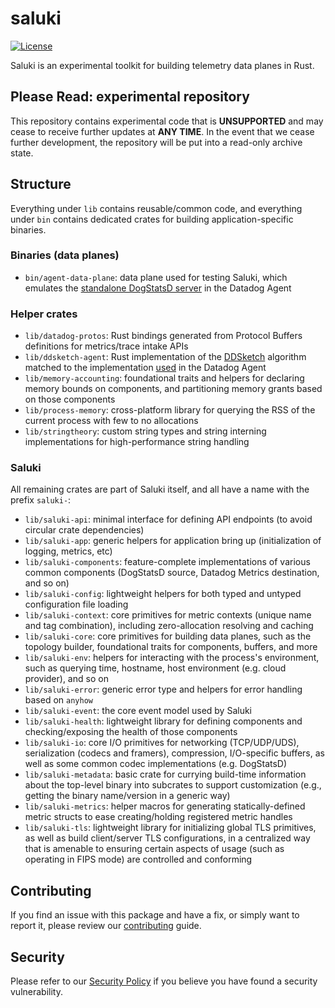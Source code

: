 # saluki
[![License](https://img.shields.io/badge/license-Apache--2.0-blue)](https://github.com/DataDog/datadog-agent/blob/master/LICENSE)

Saluki is an experimental toolkit for building telemetry data planes in Rust.

## Please Read: experimental repository

This repository contains experimental code that is **UNSUPPORTED** and may cease to receive further updates at **ANY TIME**.
In the event that we cease further development, the repository will be put into a read-only archive state.

## Structure

Everything under `lib` contains reusable/common code, and everything under `bin` contains dedicated crates for building
application-specific binaries.

### Binaries (data planes)

- `bin/agent-data-plane`: data plane used for testing Saluki, which emulates the [standalone DogStatsD server][standalone-dsd]
  in the Datadog Agent

### Helper crates

- `lib/datadog-protos`: Rust bindings generated from Protocol Buffers definitions for metrics/trace intake APIs
- `lib/ddsketch-agent`: Rust implementation of the [DDSketch][ddsketch] algorithm matched to the implementation
  [used][ddsketch-agent] in the Datadog Agent
- `lib/memory-accounting`: foundational traits and helpers for declaring memory bounds on components, and partitioning
  memory grants based on those components
- `lib/process-memory`: cross-platform library for querying the RSS of the current process with few to no allocations
- `lib/stringtheory`: custom string types and string interning implementations for high-performance string handling

### Saluki

All remaining crates are part of Saluki itself, and all have a name with the prefix `saluki-`:

- `lib/saluki-api`: minimal interface for defining API endpoints (to avoid circular crate dependencies)
- `lib/saluki-app`: generic helpers for application bring up (initialization of logging, metrics, etc)
- `lib/saluki-components`: feature-complete implementations of various common components (DogStatsD source, Datadog
  Metrics destination, and so on)
- `lib/saluki-config`: lightweight helpers for both typed and untyped configuration file loading
- `lib/saluki-context`: core primitives for metric contexts (unique name and tag combination), including zero-allocation
  resolving and caching
- `lib/saluki-core`: core primitives for building data planes, such as the topology builder, foundational traits for
  components, buffers, and more
- `lib/saluki-env`: helpers for interacting with the process's environment, such as querying time, hostname, host
  environment (e.g. cloud provider), and so on
- `lib/saluki-error`: generic error type and helpers for error handling based on `anyhow`
- `lib/saluki-event`: the core event model used by Saluki
- `lib/saluki-health`: lightweight library for defining components and checking/exposing the health of those components
- `lib/saluki-io`: core I/O primitives for networking (TCP/UDP/UDS), serialization (codecs and framers), compression,
  I/O-specific buffers, as well as some common codec implementations (e.g. DogStatsD)
- `lib/saluki-metadata`: basic crate for currying build-time information about the top-level binary into subcrates to
  support customization (e.g., getting the binary name/version in a generic way)
- `lib/saluki-metrics`: helper macros for generating statically-defined metric structs to ease creating/holding
  registered metric handles
- `lib/saluki-tls`: lightweight library for initializing global TLS primitives, as well as build client/server TLS
  configurations, in a centralized way that is amenable to ensuring certain aspects of usage (such as operating in
  FIPS mode) are controlled and conforming

## Contributing

If you find an issue with this package and have a fix, or simply want to report it, please review our
[contributing][contributing] guide.

## Security

Please refer to our [Security Policy][security-policy] if you believe you have found a security vulnerability.

[standalone-dsd]: https://github.com/DataDog/datadog-agent/tree/main/cmd/dogstatsd
[ddsketch]: https://www.vldb.org/pvldb/vol12/p2195-masson.pdf
[ddsketch-agent]: https://github.com/DataDog/opentelemetry-mapping-go/blob/main/pkg/quantile/sparse.go
[contributing]: CONTRIBUTING.md
[security-policy]: SECURITY.md